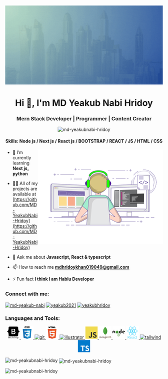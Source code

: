 ![logo](https://github.com/MD-YeakubNabi-Hridoy/MD-YeakubNabi-Hridoy/blob/main/Full%20stack%20web%20developer.gif)
<h1 align="center">Hi 👋, I'm MD Yeakub Nabi Hridoy</h1>
<h3 align="center">Mern Stack Developer | Programmer | Content Creator</h3>

<p align="center"> <img src="https://komarev.com/ghpvc/?username=md-yeakubnabi-hridoy&label=Profile%20views&color=0e75b6&style=flat" alt="md-yeakubnabi-hridoy" /> </p>
<h4 align="center"> Skills: Node js / Next js / React js / BOOTSTRAP / REACT / JS / HTML / CSS </h4>
<img align="right" alt="Coding" width="400px" src="https://github.com/MD-YeakubNabi-Hridoy/MD-YeakubNabi-Hridoy/blob/main/Hridoy-Coding.gif">

- 🌱 I’m currently learning **Next js, python**

- 👨‍💻 All of my projects are available at [https://github.com/MD-YeakubNabi-Hridoy](https://github.com/MD-YeakubNabi-Hridoy)

- 💬 Ask me about **Javascript, React & typescript**

- 📫 How to reach me **mdhridoykhan019049@gmail.com**

- ⚡ Fun fact **I think I am Hablu Developer**

<h3 align="left">Connect with me:</h3>
<p align="left">
<a href="https://linkedin.com/in/md-yeakub-nabi" target="blank"><img align="center" src="https://raw.githubusercontent.com/rahuldkjain/github-profile-readme-generator/master/src/images/icons/Social/linked-in-alt.svg" alt="md-yeakub-nabi" height="30" width="40" /></a>
<a href="https://fb.com/yeakub2021" target="blank"><img align="center" src="https://raw.githubusercontent.com/rahuldkjain/github-profile-readme-generator/master/src/images/icons/Social/facebook.svg" alt="yeakub2021" height="30" width="40" /></a>
<a href="https://instagram.com/yeakubhridoy" target="blank"><img align="center" src="https://raw.githubusercontent.com/rahuldkjain/github-profile-readme-generator/master/src/images/icons/Social/instagram.svg" alt="yeakubhridoy" height="30" width="40" /></a>
</p>

<h3 align="left">Languages and Tools:</h3>
<p align="center"> <a href="https://getbootstrap.com" target="_blank" rel="noreferrer"> <img src="https://raw.githubusercontent.com/devicons/devicon/master/icons/bootstrap/bootstrap-plain-wordmark.svg" alt="bootstrap" width="40" height="40"/> </a> <a href="https://www.w3schools.com/css/" target="_blank" rel="noreferrer"> <img src="https://raw.githubusercontent.com/devicons/devicon/master/icons/css3/css3-original-wordmark.svg" alt="css3" width="40" height="40"/> </a> <a href="https://git-scm.com/" target="_blank" rel="noreferrer"> <img src="https://www.vectorlogo.zone/logos/git-scm/git-scm-icon.svg" alt="git" width="40" height="40"/> </a> <a href="https://www.w3.org/html/" target="_blank" rel="noreferrer"> <img src="https://raw.githubusercontent.com/devicons/devicon/master/icons/html5/html5-original-wordmark.svg" alt="html5" width="40" height="40"/> </a> <a href="https://www.adobe.com/in/products/illustrator.html" target="_blank" rel="noreferrer"> <img src="https://www.vectorlogo.zone/logos/adobe_illustrator/adobe_illustrator-icon.svg" alt="illustrator" width="40" height="40"/> </a> <a href="https://developer.mozilla.org/en-US/docs/Web/JavaScript" target="_blank" rel="noreferrer"> <img src="https://raw.githubusercontent.com/devicons/devicon/master/icons/javascript/javascript-original.svg" alt="javascript" width="40" height="40"/> </a> <a href="https://www.mongodb.com/" target="_blank" rel="noreferrer"> <img src="https://raw.githubusercontent.com/devicons/devicon/master/icons/mongodb/mongodb-original-wordmark.svg" alt="mongodb" width="40" height="40"/> </a> <a href="https://nodejs.org" target="_blank" rel="noreferrer"> <img src="https://raw.githubusercontent.com/devicons/devicon/master/icons/nodejs/nodejs-original-wordmark.svg" alt="nodejs" width="40" height="40"/> </a> <a href="https://reactjs.org/" target="_blank" rel="noreferrer"> <img src="https://raw.githubusercontent.com/devicons/devicon/master/icons/react/react-original-wordmark.svg" alt="react" width="40" height="40"/> </a> <a href="https://tailwindcss.com/" target="_blank" rel="noreferrer"> <img src="https://www.vectorlogo.zone/logos/tailwindcss/tailwindcss-icon.svg" alt="tailwind" width="40" height="40"/> </a> <a href="https://www.typescriptlang.org/" target="_blank" rel="noreferrer"> <img src="https://raw.githubusercontent.com/devicons/devicon/master/icons/typescript/typescript-original.svg" alt="typescript" width="40" height="40"/> </a> </p>

<p><img align="left" src="https://github-readme-stats.vercel.app/api/top-langs?username=md-yeakubnabi-hridoy&show_icons=true&locale=en&layout=compact" alt="md-yeakubnabi-hridoy" /></p>

<p>&nbsp;<img align="center" src="https://github-readme-stats.vercel.app/api?username=md-yeakubnabi-hridoy&show_icons=true&locale=en" alt="md-yeakubnabi-hridoy" /></p>

<p><img align="center" src="https://github-readme-streak-stats.herokuapp.com/?user=md-yeakubnabi-hridoy&" alt="md-yeakubnabi-hridoy" /></p>
